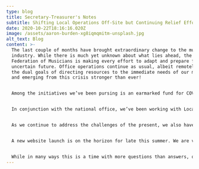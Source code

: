 ```yaml
---
type: blog
title: Secretary-Treasurer's Notes
subtitle: Shifting Local Operations Off-Site but Continuing Relief Efforts
date: 2020-10-22T18:16:16.020Z
image: /assets/aaron-burden-xg8iqmqmitm-unsplash.jpg
alt_text: Blog
content: >-
  The last couple of months have brought extraordinary change to the music
  industry. While there is much yet unknown about what lies ahead, the Atlanta
  Federation of Musicians is making every effort to adapt and prepare for an
  uncertain future. Office operations continue as usual, albeit remotely, with
  the dual goals of directing resources to the immediate needs of our membership
  and emerging from this crisis stronger than ever! 


  Among the initiatives we’ve been pursing is an earmarked fund for COVID relief for Georgia Musicians within MusiCares. To date, over $10,000 has been contributed to the fund with $5,000 of that being matching contributions from Local 148-462. If you’d like to contribute to this fund, you may do so at www.gofundme.com/GeorgiaCOVID-Musician-Relief-Fund. If you are in need of aid, you can apply for these funds by filling out the application at www.grammy.com/musicares. 


  In conjunction with the national office, we’ve been working with Local employers to establish a path forward in this new landscape. The American Federation of Musicians’ Electronic Media department has been working hard on solutions for this unexpectedly abrupt transition to digital performance, and talks are underway throughout the country to help our members and employers continue work in the digital realm. While there is no knowing what the timeline will be, The AFM is prepared to continue these conversations through the transition back to the concert hall. 


  As we continue to address the challenges of the present, we also have an eye toward the post-pandemic world. 2020 is an election year for Local 148 -462, and we encourage all of you to consider running for the office of your choice. Your voice is more important than ever in determining the direction of our Local. Nomination notices will be in your mailboxes later this month with more information on how you can participate. 


  A new website launch is on the horizon for late this summer. We are very excited to be rolling out an entirely new interface, complete with a repaired and improved directory, and a more intuitive and informative member portal. You may have noticed the Logo update in the header of this Podium, which is a small part of this project. 


  While in many ways this is a time with more questions than answers, our membership is working together to chart a course. There is no shortage of energy, creativity, and initiative among us, and one way or another, the music will play on.
---
```

